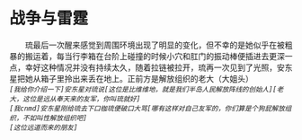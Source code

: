 # 战争与雷霆
&emsp;&emsp;琉最后一次醒来感觉到周围环境出现了明显的变化，但不幸的是她似乎在被粗暴的搬运着，每当行李箱在台阶上碰撞的时候小穴和肛门的振动棒便插进去更深一点，幸好这种情况并没有持续太久，随着拉链被拉开，琉再一次见到了光照，安东星把她从箱子里拎出来丢在地上。正前方是解放组织的老大（大姐头）  
*```[我给你介绍一下]安东星对琉说[这位是比维维地，就是我们半岛人民解放阵线的创始人][老大，这位是远从奉天来的友军，你叫琉就好]```*  
*```[我cnmd]安东星刚给琉去下口枷琉便破口大骂[哪有这样对自己友军的，你们算是个狗屁解放组织，不如叫性解放组织吧]```*  
*```[这位远道而来的朋友]```*